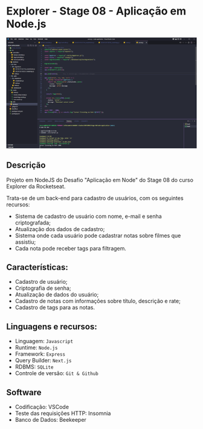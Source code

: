 # Explorer - Stage 08 - Aplicação em Node.js

![preview](https://github.com/jessicaranft/Explorer-Stage08-MovieNotes/blob/main/.github/preview.png)

## Descrição
Projeto em NodeJS do Desafio "Aplicação em Node" do Stage 08 do curso Explorer da Rocketseat.

Trata-se de um back-end para cadastro de usuários, com os seguintes recursos:

- Sistema de cadastro de usuário com nome, e-mail e senha criptografada;
- Atualização dos dados de cadastro;
- Sistema onde cada usuário pode cadastrar notas sobre filmes que assistiu;
- Cada nota pode receber tags para filtragem.

## Características:
- Cadastro de usuário;
- Criptografia de senha;
- Atualização de dados do usuário;
- Cadastro de notas com informações sobre título, descrição e rate;
- Cadastro de tags para as notas.

## Linguagens e recursos:

- Linguagem: `Javascript`
- Runtime: `Node.js`
- Framework: `Express`
- Query Builder: `Next.js`
- RDBMS: `SQLite`
- Controle de versão: `Git & Github`

## Software

- Codificação: VSCode
- Teste das requisições HTTP: Insomnia
- Banco de Dados: Beekeeper

